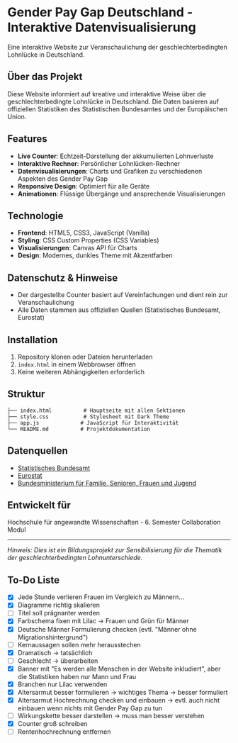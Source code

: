 # Gender Pay Gap Deutschland - Interaktive Datenvisualisierung

Eine interaktive Website zur Veranschaulichung der geschlechterbedingten Lohnlücke in Deutschland.

## Über das Projekt

Diese Website informiert auf kreative und interaktive Weise über die geschlechterbedingte Lohnlücke in Deutschland. Die Daten basieren auf offiziellen Statistiken des Statistischen Bundesamtes und der Europäischen Union.

## Features

- **Live Counter**: Echtzeit-Darstellung der akkumulierten Lohnverluste
- **Interaktive Rechner**: Persönlicher Lohnlücken-Rechner
- **Datenvisualisierungen**: Charts und Grafiken zu verschiedenen Aspekten des Gender Pay Gap
- **Responsive Design**: Optimiert für alle Geräte
- **Animationen**: Flüssige Übergänge und ansprechende Visualisierungen

## Technologie

- **Frontend**: HTML5, CSS3, JavaScript (Vanilla)
- **Styling**: CSS Custom Properties (CSS Variables)
- **Visualisierungen**: Canvas API für Charts
- **Design**: Modernes, dunkles Theme mit Akzentfarben

## Datenschutz & Hinweise

- Der dargestellte Counter basiert auf Vereinfachungen und dient rein zur Veranschaulichung
- Alle Daten stammen aus offiziellen Quellen (Statistisches Bundesamt, Eurostat)

## Installation

1. Repository klonen oder Dateien herunterladen
2. `index.html` in einem Webbrowser öffnen
3. Keine weiteren Abhängigkeiten erforderlich

## Struktur

```
├── index.html          # Hauptseite mit allen Sektionen
├── style.css           # Stylesheet mit Dark Theme
├── app.js             # JavaScript für Interaktivität
└── README.md          # Projektdokumentation
```

## Datenquellen

- [Statistisches Bundesamt](https://www.destatis.de/DE/Themen/Arbeit/Verdienste/Verdienste-Verdienstunterschiede/_inhalt.html)
- [Eurostat](https://ec.europa.eu/eurostat/de/web/main/data/database)
- [Bundesministerium für Familie, Senioren, Frauen und Jugend](https://www.bmfsfj.de/bmfsfj/themen/gleichstellung/gleichstellung-und-teilhabe)

## Entwickelt für

Hochschule für angewandte Wissenschaften - 6. Semester Collaboration Modul

---

*Hinweis: Dies ist ein Bildungsprojekt zur Sensibilisierung für die Thematik der geschlechterbedingten Lohnunterschiede.*

## To-Do Liste

- [x] Jede Stunde verlieren Frauen im Vergleich zu Männern...
- [x] Diagramme richtig skalieren
- [ ] Titel soll prägnanter werden
- [x] Farbschema fixen mit Lilac → Frauen und Grün für Männer
- [x] Deutsche Männer Formulierung checken (evtl. "Männer ohne Migrationshintergrund")
- [ ] Kernaussagen sollen mehr herausstechen
- [x] Dramatisch → tatsächlich
- [ ] Geschlecht → überarbeiten
- [x] Banner mit "Es werden alle Menschen in der Website inkludiert", aber die Statistiken haben nur Mann und Frau
- [x] Branchen nur Lilac verwenden
- [x] Altersarmut besser formulieren → wichtiges Thema → besser formuliert
- [x] Altersarmut Hochrechnung checken und einbauen → evtl. auch nicht einbauen wenn nichts mit Gender Pay Gap zu tun
- [ ] Wirkungskette besser darstellen → muss man besser verstehen
- [x] Counter groß schreiben
- [ ] Rentenhochrechnung entfernen